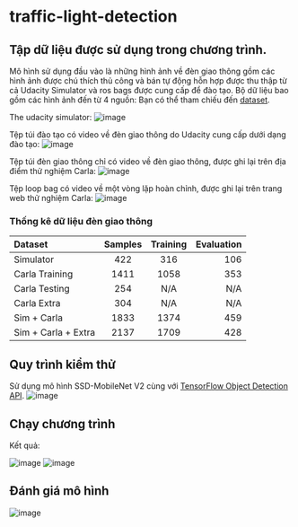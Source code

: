 # traffic-light-detection
## Tập dữ liệu được sử dụng trong chương trình.
Mô hình sử dụng đầu vào là những hình ảnh về đèn giao thông gồm các hình ảnh được chú thích thủ công và bán tự động hỗn hợp được thu thập từ cả Udacity Simulator và ros bags được cung cấp để đào tạo.
Bộ dữ liệu bao gồm các hình ảnh đến từ 4 nguồn:
Bạn có thể tham chiếu đến [dataset](https://drive.google.com/drive/folders/1NXqHTnjVC1tPjAB5DajGc30uWk5VPy7C).

The udacity simulator:
![image](https://user-images.githubusercontent.com/122681319/228896815-ad819b84-4fc6-432b-9588-acfd391cfaae.png)

Tệp túi đào tạo có video về đèn giao thông do Udacity cung cấp dưới dạng đào tạo:
![image](https://user-images.githubusercontent.com/122681319/228896837-269334fb-a8c5-4475-9e60-eba80fb86416.png)

Tệp túi đèn giao thông chỉ có video về đèn giao thông, được ghi lại trên địa điểm thử nghiệm Carla:
![image](https://user-images.githubusercontent.com/122681319/228896899-2f93829e-8deb-46f2-8e08-121bd0208443.png)

Tệp loop bag có video về một vòng lặp hoàn chỉnh, được ghi lại trên trang web thử nghiệm Carla:
![image](https://user-images.githubusercontent.com/122681319/228896978-256bd963-76da-4d7a-b3f3-a77b0b51addd.png)

### Thống kê dữ liệu đèn giao thông

|       Dataset         | Samples | Training | Evaluation |
|:----------------------|:-------:|:--------:|-----------:|
|  Simulator            |  422    |    316   |    106     |
|  Carla Training       |  1411   |    1058  |    353     |
|  Carla Testing        |  254    |    N/A   |    N/A     |
|  Carla Extra          |  304    |    N/A   |    N/A     |
|  Sim + Carla          |  1833   |    1374  |    459     |
|  Sim + Carla + Extra  |  2137   |    1709  |    428     |

## Quy trình kiểm thử
Sử dụng mô hình SSD-MobileNet V2 cùng với [TensorFlow Object Detection API](https://github.com/TensorFlow/models/tree/master/research/object_detection).
![image](https://user-images.githubusercontent.com/122681319/228903409-b8d0cb20-b22f-4d2a-9b02-aed00ffaf88f.png)

## Chạy chương trình
Kết quả:

![image](https://user-images.githubusercontent.com/122681319/228903884-0b39b0ab-1717-41e2-b0ec-942b79541e0c.png)
![image](https://user-images.githubusercontent.com/122681319/228903935-faa1512a-4a84-4eb8-a877-274dc73d8d2c.png)

## Đánh giá mô hình
![image](https://user-images.githubusercontent.com/122681319/228908221-ab5575b9-bfac-4e1b-b25c-b7ffb7fe51f2.png)


